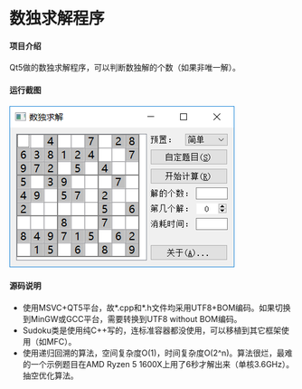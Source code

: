 # 数独求解程序

#### 项目介绍
Qt5做的数独求解程序，可以判断数独解的个数（如果非唯一解）。

#### 运行截图
![运行截图](./运行截图.png "Optional title")

#### 源码说明
* 使用MSVC+QT5平台，故*.cpp和*.h文件均采用UTF8+BOM编码。如果切换到MinGW或GCC平台，需要转换到UTF8 without BOM编码。
* Sudoku类是使用纯C++写的，连标准容器都没使用，可以移植到其它框架使用（如MFC）。
* 使用递归回溯的算法，空间复杂度O(1)，时间复杂度O(2^n)。算法很烂，最难的一个示例题目在AMD Ryzen 5 1600X上用了6秒才解出来（单核3.6GHz）。抽空优化算法。

